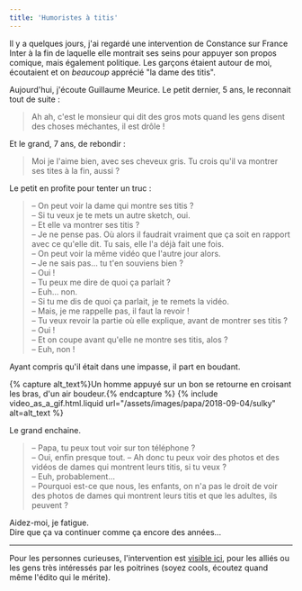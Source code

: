 ```yaml
---
title: 'Humoristes à titis'
---
```


Il y a quelques jours, j'ai regardé une intervention de Constance sur France
Inter à la fin de laquelle elle montrait ses seins pour appuyer son propos
comique, mais également politique. Les garçons étaient autour de moi, écoutaient
et on _beaucoup_ apprécié "la dame des titis".

<!-- more -->

Aujourd'hui, j'écoute Guillaume Meurice. Le petit dernier, 5 ans, le reconnait
tout de suite :

> Ah ah, c'est le monsieur qui dit des gros mots quand les gens disent des
> choses méchantes, il est drôle !

Et le grand, 7 ans, de rebondir :

> Moi je l'aime bien, avec ses cheveux gris. Tu crois qu'il va montrer ses tites
> à la fin, aussi ?

Le petit en profite pour tenter un truc :

> – On peut voir la dame qui montre ses titis ?  
> – Si tu veux je te mets un autre sketch, oui.  
> – Et elle va montrer ses titis ?  
> – Je ne pense pas. Où alors il faudrait vraiment que ça soit en rapport avec
> ce qu'elle dit. Tu sais, elle l'a déjà fait une fois.  
> – On peut voir la même vidéo que l'autre jour alors.  
> – Je ne sais pas… tu t'en souviens bien ?  
> – Oui !  
> – Tu peux me dire de quoi ça parlait ?  
> – Euh… non.  
> – Si tu me dis de quoi ça parlait, je te remets la vidéo.  
> – Mais, je me rappelle pas, il faut la revoir !  
> – Tu veux revoir la partie où elle explique, avant de montrer ses titis ?  
> – Oui !  
> – Et on coupe avant qu'elle ne montre ses titis, alos ?  
> – Euh, non !

Ayant compris qu'il était dans une impasse, il part en boudant.

{% capture alt_text%}Un homme appuyé sur un bon se retourne en croisant les
bras, d'un air boudeur.{% endcapture %} {% include video_as_a_gif.html.liquid
url="/assets/images/papa/2018-09-04/sulky"
alt=alt_text
%}

Le grand enchaine.

> – Papa, tu peux tout voir sur ton téléphone ?  
> – Oui, enfin presque tout. – Ah donc tu peux voir des photos et des vidéos de
> dames qui montrent leurs titis, si tu veux ?  
> – Euh, probablement…  
> – Pourquoi est-ce que nous, les enfants, on n'a pas le droit de voir des
> photos de dames qui montrent leurs titis et que les adultes, ils peuvent ?

Aidez-moi, je fatigue.  
Dire que ça va continuer comme ça encore des années…

---

Pour les personnes curieuses, l'intervention est
[visible ici](https://www.youtube.com/watch?v=6U6ZcdVl7JA), pour les alliés ou
les gens très intéressés par les poitrines (soyez cools, écoutez quand même
l'édito qui le mérite).
